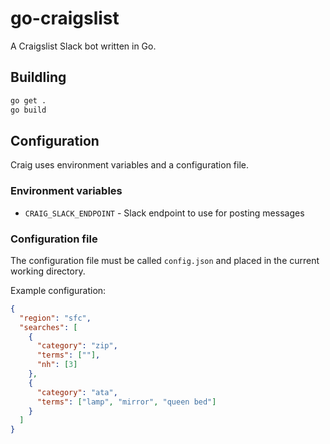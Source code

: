 # go-craigslist

A Craigslist Slack bot written in Go.

## Buildling

```sh
go get .
go build
```

## Configuration

Craig uses environment variables and a configuration file.

### Environment variables

* `CRAIG_SLACK_ENDPOINT` - Slack endpoint to use for posting messages

### Configuration file

The configuration file must be called `config.json` and placed in the current
working directory.

Example configuration:

```json
{
  "region": "sfc",
  "searches": [
    {
      "category": "zip",
      "terms": [""],
      "nh": [3]
    },
    {
      "category": "ata",
      "terms": ["lamp", "mirror", "queen bed"]
    }
  ]
}
```
